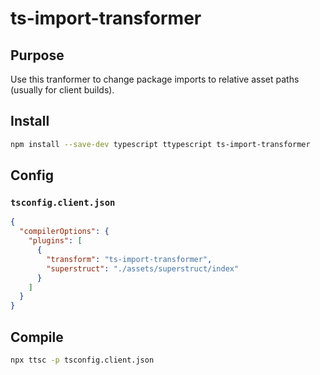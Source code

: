 # ts-import-transformer

## Purpose

Use this tranformer to change package imports to relative asset paths (usually for client builds).

## Install

```bash
npm install --save-dev typescript ttypescript ts-import-transformer
```

## Config

### `tsconfig.client.json`

```json
{
  "compilerOptions": {
    "plugins": [
      {
        "transform": "ts-import-transformer",
        "superstruct": "./assets/superstruct/index"
      }
    ]
  }
}
```

## Compile

```bash
npx ttsc -p tsconfig.client.json
```